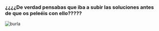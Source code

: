 ### ¿¿¿¿De verdad pensabas que iba a subir las soluciones antes de que os peleéis con ello?????

![burla](https://i.pinimg.com/564x/5a/67/cb/5a67cb21aeae5742133e9761c4ab3390--avengers-movies-chris-hemsworth-thor.jpg)